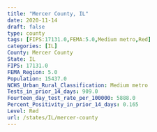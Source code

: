 ```yaml
---
title: "Mercer County, IL"
date: 2020-11-14
draft: false
type: county
tags: [FIPS:17131.0,FEMA:5.0,Medium metro,Red]
categories: [IL]
County: Mercer County
State: IL
FIPS: 17131.0
FEMA_Region: 5.0
Population: 15437.0
NCHS_Urban_Rural_Classification: Medium metro
Tests_in_prior_14_days: 909.0
Fourteen_day_test_rate_per_100000: 5888.0
Percent_Positivity_in_prior_14_days: 0.165
Level: Red
url: /states/IL/mercer-county
---
```



